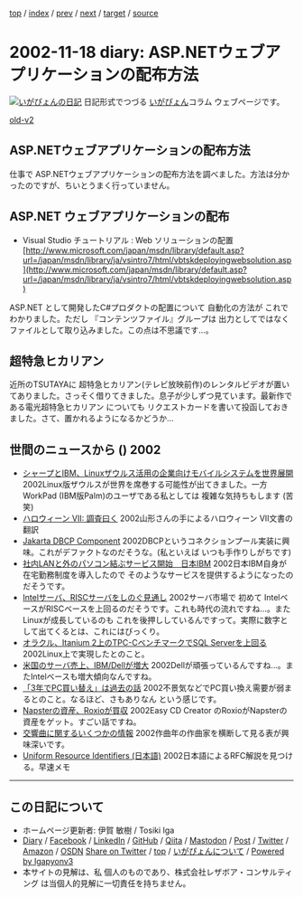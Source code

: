 [top](../index.html) 
 / [index](index.html) 
 / [prev](ig021115.html) 
 / [next](ig021120.html) 
 / [target](https://www.igapyon.jp/igapyon/diary/2002/ig021118.html) 
 / [source](https://github.com/igapyon/diary/blob/master/2002/ig021118.src.md) 

2002-11-18 diary: ASP.NETウェブアプリケーションの配布方法
=====================================================================================================
[![いがぴょんの日記](https://www.igapyon.jp/igapyon/diary/images/iga202308_64.jpg "いがぴょん")](https://www.igapyon.jp/igapyon/diary/memo/memoigapyon.html) 日記形式でつづる [いがぴょん](https://www.igapyon.jp/igapyon/diary/memo/memoigapyon.html)コラム ウェブページです。

[old-v2](ig021118-orig.html)

## ASP.NETウェブアプリケーションの配布方法

仕事で ASP.NETウェブアプリケーションの配布方法を調べました。方法は分かったのですが、ちいとうまく行っていません。


## ASP.NET ウェブアプリケーションの配布

* Visual Studio チュートリアル : Web ソリューションの配置
  [http://www.microsoft.com/japan/msdn/library/default.asp?url=/japan/msdn/library/ja/vsintro7/html/vbtskdeployingwebsolution.asp](http://www.microsoft.com/japan/msdn/library/default.asp?url=/japan/msdn/library/ja/vsintro7/html/vbtskdeployingwebsolution.asp)

ASP.NET として開発したC#プロダクトの配置について 自動化の方法が これでわかりました。ただし 『コンテンツファイル』グループは 出力としてではなく ファイルとして取り込みました。この点は不思議です…。

## 超特急ヒカリアン

近所のTSUTAYAに 超特急ヒカリアン(テレビ放映前作)のレンタルビデオが置いてありました。さっそく借りてきました。息子が少しずつ見ています。最新作である電光超特急ヒカリアン についても リクエストカードを書いて投函しておきました。さて、置かれるようになるかどうか…

## 世間のニュースから () 2002

* [シャープとIBM、Linuxザウルス活用の企業向けモバイルシステムを世界展開](http://www.zdnet.co.jp/news/0211/15/njbt_02.html)  2002Linux版ザウルスが世界を席巻する可能性が出てきました。一方 WorkPad (IBM版Palm)のユーザである私としては 複雑な気持ちもします (苦笑)
* [ハロウィーン VII: 調査曰く](http://cruel.org/freeware/halloween7j.html)  2002山形さんの手によるハロウィーン VII文書の翻訳
* [Jakarta  DBCP Component](http://jakarta.apache.org/commons/dbcp.html)  2002DBCPというコネクションプール実装に興味。これがデファクトなのだそうな。(私といえば いつも手作りしがちです)
* [社内LANと外のパソコン結ぶサービス開始　日本IBM](http://www.asahi.com/business/update/1115/009.html)  2002日本IBM自身が在宅勤務制度を導入したので そのようなサービスを提供するようになったのだそうです。
* [Intelサーバ、RISCサーバをしのぐ見通し](http://www.zdnet.co.jp/news/0211/15/nebt_11.html)  2002サーバ市場で 初めて IntelベースがRISCベースを上回るのだそうです。これも時代の流れですね…。また Linuxが成長しているのも これを後押ししているんですって。実際に数字として出てくるとは、これにはびっくり。
* [オラクル、Itanium 2上のTPC-CベンチマークでSQL Serverを上回る](http://www.zdnet.co.jp/enterprise/0211/14/n16.html)  2002Linux上で実現したとのこと。
* [米国のサーバ売上、IBM/Dellが増大](http://www.zdnet.co.jp/news/0211/15/nebt_10.html)  2002Dellが頑張っているんですね…。またIntelベースも増大傾向なんですね。
* [「3年でPC買い替え」は過去の話](http://www.zdnet.co.jp/news/0211/16/nebt_13.html)  2002不景気などでPC買い換え需要が弱まるとのこと。なるほど、さもありなん という感じです。
* [Napsterの資産、Roxioが買収](http://www.zdnet.co.jp/news/0211/16/nebt_15.html)  2002Easy CD Creator のRoxioがNapsterの資産をゲット。すごい話ですね。
* [交響曲に関するいくつかの情報](http://www.kanzaki.com/music/symphonies.html)  2002作曲年の作曲家を横断して見る表が興味深いです。
* [Uniform Resource Identifiers (日本語)](http://www.studyinghttp.net/uri.html)  2002日本語によるRFC解説を見つける。早速メモ


----------------------------------------------------------------------------------------------------

## この日記について

* ホームページ更新者: 伊賀 敏樹 / Tosiki Iga
* [Diary](https://www.igapyon.jp/igapyon/diary/) / [Facebook](https://www.facebook.com/igapyon) / [LinkedIn](https://www.linkedin.com/in/toshikiiga) / [GitHub](https://github.com/igapyon) / [Qiita](https://qiita.com/igapyon) / [Mastodon](https://social.vivaldi.net/@igapyon) / [Post](https://post.news/igapyon) / [Twitter](https://twitter.com/ToshikiIga) / [Amazon](https://www.amazon.co.jp/%E4%BC%8A%E8%B3%80-%E6%95%8F%E6%A8%B9/e/B004LTQWCQ) / [OSDN](https://ja.osdn.net/users/iga/)
[Share on Twitter](https://twitter.com/intent/tweet?hashtags=igapyon%2Cdiary%2C%E3%81%84%E3%81%8C%E3%81%B4%E3%82%87%E3%82%93&text=ASP.NET%E3%82%A6%E3%82%A7%E3%83%96%E3%82%A2%E3%83%97%E3%83%AA%E3%82%B1%E3%83%BC%E3%82%B7%E3%83%A7%E3%83%B3%E3%81%AE%E9%85%8D%E5%B8%83%E6%96%B9%E6%B3%95&url=https%3A%2F%2Fwww.igapyon.jp%2Figapyon%2Fdiary%2F2002%2Fig021118.html) / [top](../index.html) / [いがぴょんについて](https://www.igapyon.jp/igapyon/diary/memo/memoigapyon.html) / [Powered by Igapyonv3](https://github.com/igapyon/igapyonv3)
* 本サイトの見解は、私 個人のものであり、株式会社レザボア・コンサルティング は当個人的見解に一切責任を持ちません。 

